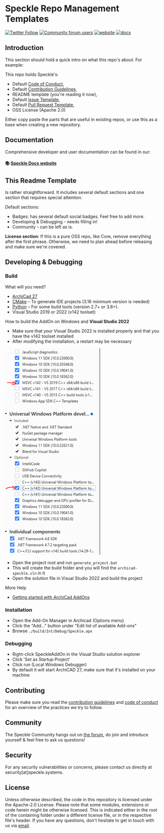 # Speckle Repo Management Templates

[![Twitter Follow](https://img.shields.io/twitter/follow/SpeckleSystems?style=social)](https://twitter.com/SpeckleSystems) [![Community forum users](https://img.shields.io/discourse/users?server=https%3A%2F%2Fdiscourse.speckle.works&style=flat-square&logo=discourse&logoColor=white)](https://discourse.speckle.works) [![website](https://img.shields.io/badge/https://-speckle.systems-royalblue?style=flat-square)](https://speckle.systems) [![docs](https://img.shields.io/badge/docs-speckle.guide-orange?style=flat-square&logo=read-the-docs&logoColor=white)](https://speckle.guide/dev/)

## Introduction

This section should hold a quick intro on what this repo's about. For example:

This repo holds Speckle's:

- Default [Code of Conduct](.github/CODE_OF_CONDUCT.md),
- Default [Contribution Guidelines](.github/CONTRIBUTING.md),
- README template (you're reading it now),
- Default [Issue Template](.github/ISSUE_TEMPLATE/ISSUE_TEMPLATE.md),
- Default [Pull Request Template](.github/PULL_REQUEST_TEMPLATE/PR_TEMPLATE.md),
- OSS License (Apache 2.0)

Either copy paste the parts that are useful in existing repos, or use this as a base when creating a new repository.

## Documentation

Comprehensive developer and user documentation can be found in our:

#### 📚 [Speckle Docs website](https://speckle.guide/dev/)

## This Readme Template

Is rather straightforward. It includes several default sections and one section that requires special attention.

Default sections:

- Badges: has several default social badges. Feel free to add more.
- Developing & Debugging - needs filling in!
- Community - can be left as is.

**License section**: If this is a pure OSS repo, like Core, remove everything after the first phrase. Otherwise, we need to plan ahead before releasing and make sure we're covered.

## Developing & Debugging

### Build
What will you need?
- [ArchiCad 27](https://graphisoft.com/downloads/archicad/install/AC27/INT/)
- [CMake](https://cmake.org) – To generate IDE projects (3.16 minimum version is needed)
- [Python](https://www.python.org) – For some build tools (version 2.7+ or 3.8+).
- Visual Studio 2019 or 2022 (v142 toolset)

How to build the AddOn on Windows and **Visual Studio 2022**
- Make sure that your Visual Studio 2022 is installed properly and that you have the v142 toolset installed
- After modifying the installation, a restart may be necessary

![VS 2022 Components](images/vs_2022_install.PNG)
- Open the project root and run ```generate_project.bat```
- This will create the build folder and you will find the ```archicad-speckle.sln``` in it
- Open the solution file in Visual Studio 2022 and build the project

More Help

- [Getting started with ArchiCad AddOns](https://archicadapi.graphisoft.com/getting-started-with-archicad-add-ons)

### Installation
- Open the Add-On Manager in Archicad (Options menu)
- Click the "Add..." button under "Edit list of available Add-ons"
- Browse ```./build/Int/Debug/Speckle.apx```

### Debugging
- Right-click SpeckleAddOn in the Visual Studio solution explorer
- Click 'Set as Startup Project'
- Click run (Local Windows Debugger)
- By default it will start ArchiCAD 27, make sure that it's installed on your machine

## Contributing

Please make sure you read the [contribution guidelines](.github/CONTRIBUTING.md) and [code of conduct](.github/CODE_OF_CONDUCT.md) for an overview of the practices we try to follow.

## Community

The Speckle Community hangs out on [the forum](https://discourse.speckle.works), do join and introduce yourself & feel free to ask us questions!

## Security

For any security vulnerabilities or concerns, please contact us directly at security[at]speckle.systems.

## License

Unless otherwise described, the code in this repository is licensed under the Apache-2.0 License. Please note that some modules, extensions or code herein might be otherwise licensed. This is indicated either in the root of the containing folder under a different license file, or in the respective file's header. If you have any questions, don't hesitate to get in touch with us via [email](mailto:hello@speckle.systems).
